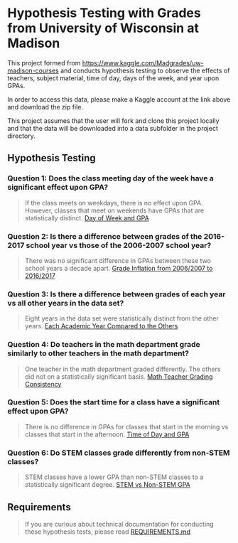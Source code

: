 # Hypothesis Testing with Grades from University of Wisconsin at Madison
This project formed from https://www.kaggle.com/Madgrades/uw-madison-courses and conducts hypothesis testing to observe the effects of teachers, subject material, time of day, days of the week, and year upon GPAs.

In order to access this data, please make a Kaggle account at the link above and download the zip file.

This project assumes that the user will fork and clone this project locally and that the data will be downloaded into a data subfolder in the project directory.


## Hypothesis Testing
### Question 1: Does the class meeting day of the week have a significant effect upon GPA?
> If the class meets on weekdays, there is no effect upon GPA. However, classes that meet on weekends have GPAs that are statistically distinct. [Day of Week and GPA](days_of_week/README.md)


### Question 2: Is there a difference between grades of the 2016-2017 school year vs those of the 2006-2007 school year?
> There was no significant difference in GPAs between these two school years a decade apart. [Grade Inflation from 2006/2007 to 2016/2017](grade_inflation/README.md)


### Question 3: Is there a difference between grades of each year vs all other years in the data set?
> Eight years in the data set were statistically distinct from the other years. [Each Academic Year Compared to the Others](grade_inflation_all_years/README.md)


### Question 4: Do teachers in the math department grade similarly to other teachers in the math department?
> One teacher in the math department graded differently. The others did not on a statistically significant basis. [Math Teacher Grading Consistency](math_teacher/README.md)


### Question 5: Does the start time for a class have a significant effect upon GPA?
> There is no difference in GPAs for classes that start in the morning vs classes that start in the afternoon. [Time of Day and GPA](morning_afternoon_gpa/README.md)


### Question 6: Do STEM classes grade differently from non-STEM classes?
> STEM classes have a lower GPA than non-STEM classes to a statistically significant degree. [STEM vs Non-STEM GPA](stem_classes/README.md)


## Requirements
> If you are curious about technical documentation for conducting these hypothesis tests, please read [REQUIREMENTS.md](REQUIREMENTS.md)